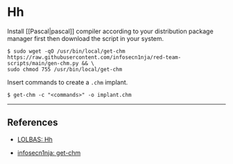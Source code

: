 # Hh

Install [[Pascal|pascal]] compiler according to your distribution package manager first then download the script in your system.

```
$ sudo wget -qO /usr/bin/local/get-chm https://raw.githubusercontent.com/infosecn1nja/red-team-scripts/main/gen-chm.py && \
sudo chmod 755 /usr/bin/local/get-chm
```

Insert commands to create a `.chm` implant.

```
$ get-chm -c "<commands>" -o implant.chm
```

---
## References

- [LOLBAS: Hh](https://lolbas-project.github.io/lolbas/Binaries/Hh/#execute)

- [infosecn1nja: get-chm](https://github.com/infosecn1nja/red-team-scripts/blob/main/gen-chm.py)